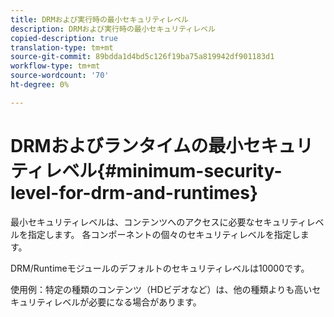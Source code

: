 ```yaml
---
title: DRMおよび実行時の最小セキュリティレベル
description: DRMおよび実行時の最小セキュリティレベル
copied-description: true
translation-type: tm+mt
source-git-commit: 89bdda1d4bd5c126f19ba75a819942df901183d1
workflow-type: tm+mt
source-wordcount: '70'
ht-degree: 0%

---
```



# DRMおよびランタイムの最小セキュリティレベル{#minimum-security-level-for-drm-and-runtimes}

最小セキュリティレベルは、コンテンツへのアクセスに必要なセキュリティレベルを指定します。 各コンポーネントの個々のセキュリティレベルを指定します。

DRM/Runtimeモジュールのデフォルトのセキュリティレベルは10000です。

使用例：特定の種類のコンテンツ（HDビデオなど）は、他の種類よりも高いセキュリティレベルが必要になる場合があります。
